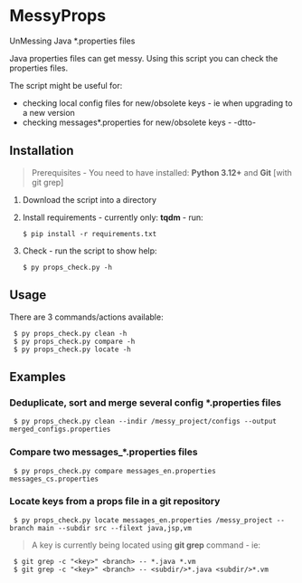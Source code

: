 # MessyProps
UnMessing Java *.properties files

Java properties files can get messy. Using this script you can check the properties files.

The script might be useful for:
- checking local config files for new/obsolete keys - ie when upgrading to a new version
- checking messages*.properties for new/obsolete keys - -dtto-

## Installation

> Prerequisites - You need to have installed: **Python 3.12+** and **Git** [with git grep]

1. Download the script into a directory
2. Install requirements - currently only: **tqdm** - run:

       $ pip install -r requirements.txt

3. Check - run the script to show help:

       $ py props_check.py -h

## Usage

There are 3 commands/actions available:

     $ py props_check.py clean -h
     $ py props_check.py compare -h
     $ py props_check.py locate -h

## Examples

### Deduplicate, sort and merge several config *.properties files

     $ py props_check.py clean --indir /messy_project/configs --output merged_configs.properties

### Compare two messages_*.properties files

     $ py props_check.py compare messages_en.properties messages_cs.properties

### Locate keys from a props file in a git repository

     $ py props_check.py locate messages_en.properties /messy_project --branch main --subdir src --filext java,jsp,vm

> A key is currently being located using **git grep** command - ie:

     $ git grep -c "<key>" <branch> -- *.java *.vm 
     $ git grep -c "<key>" <branch> -- <subdir/>*.java <subdir/>*.vm
